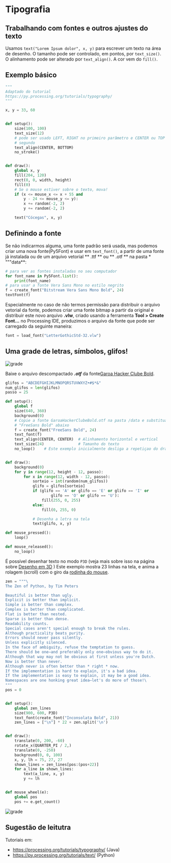 # Tipografia

## Trabalhando com fontes e outros ajustes do texto

Usamos `text("Lorem Ipsum dolor", x, y)` para escrever um texto na área de desenho. O tamanho pode ser controlado, em pontos, por `text_size()`. O alinhamento pode ser alterado por `text_align()`. A cor vem do `fill()`.

## Exemplo básico

```python
"""
Adaptado do tutorial
https://py.processing.org/tutorials/typography/
"""

x, y = 33, 60


def setup():
    size(100, 100)
    text_size(12)
    # pode ser usado LEFT, RIGHT no primeiro parâmetro e CENTER ou TOP no
    # segundo
    text_align(CENTER, BOTTOM)
    no_stroke()


def draw():
    global x, y
    fill(204, 120)
    rect(0, 0, width, height)
    fill(0)
    # Se o mouse estiver sobre o texto, mova!
    if (x <= mouse_x <= x + 55 and
        y - 24 <= mouse_y <= y):
        x += random(-2, 2)
        y += random(-2, 2)

    text("Cócegas", x, y)


```

## Definindo a fonte

Se não indicarmos alguma, uma fonte padrão será usada, mas podemos criar uma nova fonte(Py5Font) e usar em `text_font()`,
a partir de uma fonte já instalada ou de um arquivo vetorial ** .ttf ** ou ** .otf ** na pasta * """data**:

```python
# para ver as fontes instaladas no seu computador
for font_name in Py5Font.list():
    print(font_name)
# para usar a fonte Vera Sans Mono no estilo negrito
f = create_font("Bitstream Vera Sans Mono Bold", 24)
textFont(f)
```

Especialmente no caso de não termos permissão para distribuir o arquivo vetorial da fonte, podemos criar uma fonte bitmap
a partir da original e distribuir este novo arquivo **.vlw**, criado usando a ferramenta **Tool > Create Font...** no Processing IDE, produzimos o arquivo da fonte que pode ser carregado da seguinte maneira:

```python
font = load_font("LetterGothicStd-32.vlw")
```

## Uma grade de letras, símbolos, glifos!

![grade](https://raw.githubusercontent.com/arteprog/programacao-criativa/master/assets/imagens/typogrid.png)

Baixe o arquivo descompactado ***.otf*** da fonte[Garoa Hacker Clube Bold](https://garoa.net.br/wiki/Fonte_Garoa_Hacker_Clube_Bold).

```python
glifos = "ABCDEFGHIJKLMNOPQRSTUVWXYZ☂#$*&"
num_glifos = len(glifos)
passo = 25

def setup():
    global f
    size(640, 360)
    background(0)
    # Copie a fonte GaroaHackerClubeBold.otf na pasta /data e substitua o
    # "FreeSans Bold" abaixo
    f = create_font("FreeSans Bold", 24)
    text_font(f)
    text_align(CENTER, CENTER)  # Alinhamento horizontal e vertical
    text_size(24)               # Tamanho do texto
    no_loop()    # Este exemplo inicialmente desliga a repetiçao do draw()...


def draw():
    background(0)
    for y in range(12, height - 12, passo):
        for x in range(12, width - 12, passo):
            sorteio = int(random(num_glifos))
            glifo = glifos[sorteio]
            if (glifo == 'A' or glifo == 'E' or glifo == 'I' or
                    glifo == 'O' or glifo == 'U'):
                fill(255, 0, 255)
            else:
                fill(0, 255, 0)

            # Desenha a letra na tela
            text(glifo, x, y)

def mouse_pressed():
    loop()

def mouse_released():
    no_loop()
```
É possível desenhar texto no modo `P3D` (veja mais sobre isso na página sobre [Desenho em 3D](desenho-3D.md) )
Este exemplo mostra 23 linhas na tela, e anima a rolagem (scroll) com o giro da [rodinha do mouse](rodinha_mouse.md).

```python
zen = """\
The Zen of Python, by Tim Peters

Beautiful is better than ugly.
Explicit is better than implicit.
Simple is better than complex.
Complex is better than complicated.
Flat is better than nested.
Sparse is better than dense.
Readability counts.
Special cases aren't special enough to break the rules.
Although practicality beats purity.
Errors should never pass silently.
Unless explicitly silenced.
In the face of ambiguity, refuse the temptation to guess.
There should be one—and preferably only one—obvious way to do it.
Although that way may not be obvious at first unless you're Dutch.
Now is better than never.
Although never is often better than * right * now.
If the implementation is hard to explain, it's a bad idea.
If the implementation is easy to explain, it may be a good idea.
Namespaces are one honking great idea—let's do more of those!\
"""
pos = 0


def setup():
    global zen_lines
    size(900, 600, P3D)
    text_font(create_font("Inconsolata Bold", 21))
    zen_lines = ["\n"] * 22 + zen.split('\n')


def draw():
    translate(0, 200, -60)
    rotate_x(QUARTER_PI / 2,)
    translate(0, -250)
    background(0, 0, 100)
    x, y, lh = 75, 27, 27
    shown_lines = zen_lines[pos:(pos+22)]
    for a_line in shown_lines:
        text(a_line, x, y)
        y += lh


def mouse_wheel(e):
    global pos
    pos += e.get_count()
 ```
![grade](assets/zen.gif)

## Sugestão de leitutra

Tutoriais em:

- https://processing.org/tutorials/typography/ (Java)
- https://py.processing.org/tutorials/text/ (Python)
